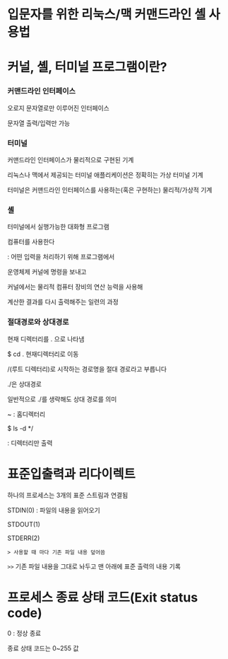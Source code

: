 # 입문자를 위한 리눅스/맥 커맨드라인 셸 사용법

# 커널, 셸, 터미널 프로그램이란?

### 커맨드라인 인터페이스

오로지 문자열로만 이루어진 인터페이스 

문자열 출력/입력만 가능 

### 터미널

커맨드라인 인터페이스가 물리적으로 구현된 기계 

리눅스나 맥에서 제공되는 터미널 애플리케이션은 정확히는 가상 터미널 기계 

터미널은 커맨드라인 인터페이스를 사용하는(혹은 구현하는) 물리적/가상적 기계

### 셸

터미널에서 실행가능한 대화형 프로그램 

컴퓨터를 사용한다

: 어떤 입력을 처리하기 위해 프로그램에서 

운영체제 커널에 명령을 보내고 

커널에서는 물리적 컴퓨터 장비의 연산 능력을 사용해 

계산한 결과를 다시 출력해주는 일련의 과정 

### 절대경로와 상대경로

현재 디렉터리를 . 으로 나타냄

$ cd . 현재디렉터리로 이동

/(루트 디렉터리)로 시작하는 경로명을 절대 경로라고 부릅니다

./은 상대경로 

일반적으로 ./를 생략해도 상대 경로를 의미 

~ : 홈디렉터리 

$ ls -d */ 

: 디렉터리만 출력

# 표준입출력과 리다이렉트

하나의 프로세스는 3개의 표준 스트림과 연결됨 

STDIN(0) : 파일의 내용을 읽어오기

STDOUT(1)

STDERR(2)

`> 사용할 때 마다 기존 파일 내용 덮어씀`

`>>` 기존 파일 내용을 그대로 놔두고 맨 아래에 표준 출력의 내용 기록

 

# 프로세스 종료 상태 코드(Exit status code)

0 : 정상 종료

종료 상태 코드는 0~255 값